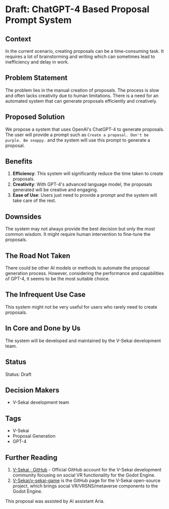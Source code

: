 # Draft: ChatGPT-4 Based Proposal Prompt System

## Context

In the current scenario, creating proposals can be a time-consuming task. It requires a lot of brainstorming and writing which can sometimes lead to inefficiency and delay in work.

## Problem Statement

The problem lies in the manual creation of proposals. The process is slow and often lacks creativity due to human limitations. There is a need for an automated system that can generate proposals efficiently and creatively.

## Proposed Solution

We propose a system that uses OpenAI's ChatGPT-4 to generate proposals. The user will provide a prompt such as `Create a proposal. Don't be purple. Be snappy.` and the system will use this prompt to generate a proposal.

## Benefits

1. **Efficiency**: This system will significantly reduce the time taken to create proposals.
2. **Creativity**: With GPT-4's advanced language model, the proposals generated will be creative and engaging.
3. **Ease of Use**: Users just need to provide a prompt and the system will take care of the rest.

## Downsides

The system may not always provide the best decision but only the most common wisdom. It might require human intervention to fine-tune the proposals.

## The Road Not Taken

There could be other AI models or methods to automate the proposal generation process. However, considering the performance and capabilities of GPT-4, it seems to be the most suitable choice.

## The Infrequent Use Case

This system might not be very useful for users who rarely need to create proposals.

## In Core and Done by Us

The system will be developed and maintained by the V-Sekai development team.

## Status

Status: Draft

## Decision Makers

- V-Sekai development team

## Tags

- V-Sekai
- Proposal Generation
- GPT-4

## Further Reading

1. [V-Sekai · GitHub](https://github.com/v-sekai) - Official GitHub account for the V-Sekai development community focusing on social VR functionality for the Godot Engine.
2. [V-Sekai/v-sekai-game](https://github.com/v-sekai/v-sekai-game) is the GitHub page for the V-Sekai open-source project, which brings social VR/VRSNS/metaverse components to the Godot Engine.

This proposal was assisted by AI assistant Aria.
